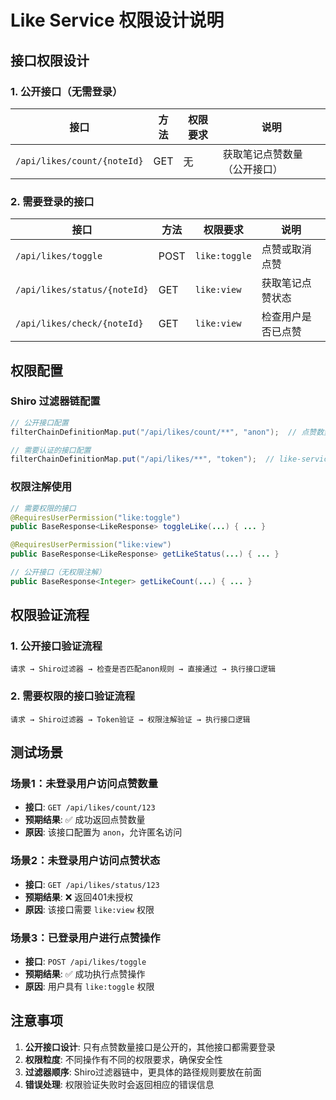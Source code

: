 # Like Service 权限设计说明

## 接口权限设计

### 1. 公开接口（无需登录）

| 接口 | 方法 | 权限要求 | 说明 |
|------|------|---------|------|
| `/api/likes/count/{noteId}` | GET | 无 | 获取笔记点赞数量（公开接口） |

### 2. 需要登录的接口

| 接口 | 方法 | 权限要求 | 说明 |
|------|------|---------|------|
| `/api/likes/toggle` | POST | `like:toggle` | 点赞或取消点赞 |
| `/api/likes/status/{noteId}` | GET | `like:view` | 获取笔记点赞状态 |
| `/api/likes/check/{noteId}` | GET | `like:view` | 检查用户是否已点赞 |

## 权限配置

### Shiro 过滤器链配置

```java
// 公开接口配置
filterChainDefinitionMap.put("/api/likes/count/**", "anon");  // 点赞数量接口允许匿名访问

// 需要认证的接口配置
filterChainDefinitionMap.put("/api/likes/**", "token");  // like-service其他接口需要认证
```

### 权限注解使用

```java
// 需要权限的接口
@RequiresUserPermission("like:toggle")
public BaseResponse<LikeResponse> toggleLike(...) { ... }

@RequiresUserPermission("like:view")
public BaseResponse<LikeResponse> getLikeStatus(...) { ... }

// 公开接口（无权限注解）
public BaseResponse<Integer> getLikeCount(...) { ... }
```

## 权限验证流程

### 1. 公开接口验证流程
```
请求 → Shiro过滤器 → 检查是否匹配anon规则 → 直接通过 → 执行接口逻辑
```

### 2. 需要权限的接口验证流程
```
请求 → Shiro过滤器 → Token验证 → 权限注解验证 → 执行接口逻辑
```

## 测试场景

### 场景1：未登录用户访问点赞数量
- **接口**: `GET /api/likes/count/123`
- **预期结果**: ✅ 成功返回点赞数量
- **原因**: 该接口配置为 `anon`，允许匿名访问

### 场景2：未登录用户访问点赞状态
- **接口**: `GET /api/likes/status/123`
- **预期结果**: ❌ 返回401未授权
- **原因**: 该接口需要 `like:view` 权限

### 场景3：已登录用户进行点赞操作
- **接口**: `POST /api/likes/toggle`
- **预期结果**: ✅ 成功执行点赞操作
- **原因**: 用户具有 `like:toggle` 权限

## 注意事项

1. **公开接口设计**: 只有点赞数量接口是公开的，其他接口都需要登录
2. **权限粒度**: 不同操作有不同的权限要求，确保安全性
3. **过滤器顺序**: Shiro过滤器链中，更具体的路径规则要放在前面
4. **错误处理**: 权限验证失败时会返回相应的错误信息 